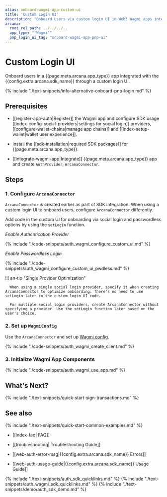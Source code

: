 ```yaml
---
alias: onboard-wagmi-app-custom-ui
title: 'Custom Login UI'
description: 'Onboard Users via custom login UI in Web3 Wagmi apps integrated with the Arcana Auth SDK using the instructions listed here.'
arcana:
  root_rel_path: ../../../..
  app_type: "'Wagmi'"
  pnp_login_ui_tag: "onboard-wagmi-app-pnp-ui"
---
```


# Custom Login UI

Onboard users in a {{page.meta.arcana.app_type}} app integrated with the {{config.extra.arcana.sdk_name}} through a custom login UI.

{% include "./text-snippets/info-alternative-onboard-pnp-login.md" %}

## Prerequisites

* [[register-app-auth|Register]] the Wagmi app and configure SDK usage [[index-config-social-providers|settings for social login]] providers, [[configure-wallet-chains|manage app chains]] and [[index-setup-wallet|wallet user experience]].

* Install the [[sdk-installation|required SDK packages]] for {{page.meta.arcana.app_type}}.

* [[integrate-wagmi-app|Integrate]] {{page.meta.arcana.app_type}} app and create `AuthProvider`, `ArcanaConnector`.

## Steps

### 1. Configure `ArcanaConnector`

`ArcanaConnector` is created earlier as part of SDK integration. When using a custom login UI to onboard users, configure `ArcanaConnector` differently.

Add code in the custom UI for onboarding via social login and passwordless options by using the `setLogin` function. 

_Enable Authentication Provider_

{% include "./code-snippets/auth_wagmi_configure_custom_ui.md" %}

_Enable Passwordless Login_

{% include "./code-snippets/auth_wagmi_configure_custom_ui_pwdless.md" %}

!!! an-tip "Single Provider Optimization"

      When using a single social login provider, specify it when creating ArcanaConnector to optimize onboarding. There's no need to use setLogin later in the custom login UI code.

      For multiple social login providers, create ArcanaConnector without specifying a provider. Use the setLogin function later based on the user's choice.

### 2. Set up `WagmiConfig`

Use the `ArcanaConnector` and set up [Wagmi config](https://wagmi.sh/react/getting-started).

{% include "./code-snippets/auth_wagmi_create_client.md" %}

### 3. Initialize Wagmi App Components

{% include "./code-snippets/auth_wagmi_use_app.md" %}

## What's Next?

{% include "./text-snippets/quick-start-sign-transactions.md" %}

## See also

{% include "./text-snippets/quick-start-common-examples.md" %}

* [[index-faq| FAQ]]

* [[troubleshooting| Troubleshooting Guide]]

* [[web-auth-error-msg|{{config.extra.arcana.sdk_name}} Errors]]

* [[web-auth-usage-guide|{{config.extra.arcana.sdk_name}} Usage Guide]]

{% include "./text-snippets/auth_sdk_quicklinks.md" %}
{% include "./text-snippets/auth_wagmi_sdk_quicklinks.md" %}
{% include "./text-snippets/demo/auth_sdk_demo.md" %}
